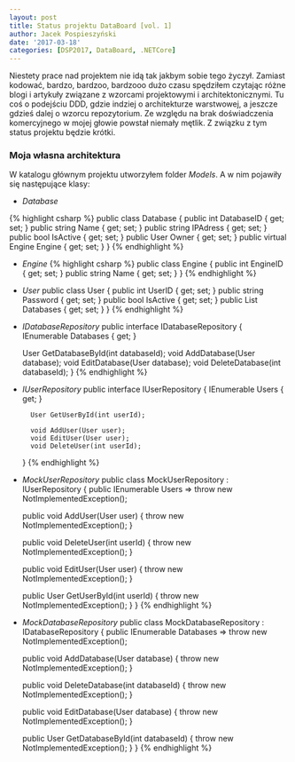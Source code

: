 ```yaml
---
layout: post
title: Status projektu DataBoard [vol. 1]
author: Jacek Pospieszyński
date: '2017-03-18'
categories: [DSP2017, DataBoard, .NETCore]
---
```


Niestety prace nad projektem nie idą tak jakbym sobie tego życzył. Zamiast kodować, bardzo, bardzoo, bardzooo dużo czasu spędziłem czytając różne blogi i artykuły związane z wzorcami projektowymi i architektonicznymi. Tu coś o podejściu DDD, gdzie indziej o architekturze warstwowej, a jeszcze gdzieś dalej o wzorcu repozytorium. Ze względu na brak doświadczenia komercyjnego w mojej głowie powstał niemały mętlik. Z związku z tym status projektu będzie krótki.

<!--more-->

### Moja własna architektura

W katalogu głównym projektu utworzyłem folder *Models*. A w nim pojawiły się następujące klasy:
* *Database*

{% highlight csharp %}
public class Database
{
    public int DatabaseID { get; set; }
    public string Name { get; set; }
    public string IPAdress { get; set; }
    public bool IsActive { get; set; }
    public User Owner { get; set; }
    public virtual Engine Engine { get; set; }
}
{% endhighlight %}

* *Engine*
{% highlight csharp %}
public class Engine
{
    public int EngineID { get; set; }
    public string Name { get; set; }
}
{% endhighlight %}

* *User*
public class User
{
    public int UserID { get; set; }
    public string Password { get; set; }
    public bool IsActive { get; set; }
    public List<Database> Databases { get; set; }
}
{% endhighlight %}
* *IDatabaseRepository*
public interface IDatabaseRepository
{
    IEnumerable<Database> Databases { get; }
    
    User GetDatabaseById(int databaseId);
    void AddDatabase(User database);
    void EditDatabase(User database);
    void DeleteDatabase(int databaseId);
    }
{% endhighlight %}
* *IUserRepository*
    public interface IUserRepository
    {
        IEnumerable<User> Users { get; }

        User GetUserById(int userId);

        void AddUser(User user);
        void EditUser(User user);
        void DeleteUser(int userId);
    }
{% endhighlight %}
* *MockUserRepository*
public class MockUserRepository : IUserRepository
{
    public IEnumerable<User> Users => throw new NotImplementedException();

    public void AddUser(User user)
    {
        throw new NotImplementedException();
    }

    public void DeleteUser(int userId)
    {
        throw new NotImplementedException();
    }

    public void EditUser(User user)
    {
        throw new NotImplementedException();
    }

    public User GetUserById(int userId)
    {
        throw new NotImplementedException();
    }
}
{% endhighlight %}
* *MockDatabaseRepository*
public class MockDatabaseRepository : IDatabaseRepository
{
    public IEnumerable<Database> Databases => throw new NotImplementedException();

    public void AddDatabase(User database)
    {
        throw new NotImplementedException();
    }

    public void DeleteDatabase(int databaseId)
    {
        throw new NotImplementedException();
    }

    public void EditDatabase(User database)
    {
        throw new NotImplementedException();
    }

    public User GetDatabaseById(int databaseId)
    {
        throw new NotImplementedException();
    }
}
{% endhighlight %}


